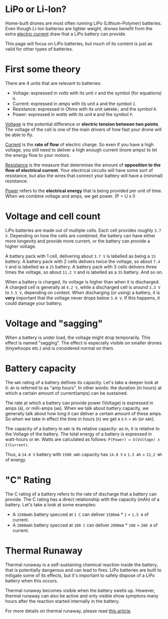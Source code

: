 # LiPo or Li-Ion?

Home-built drones are most often running LiPo (Lithium-Polymer) batteries. Even though Li-Ion
batteries are lighter weight, drones benefit from the extra [electric current](https://en.wikipedia.org/wiki/Electric_current)
draw that a LiPo battery can provide.

This page will focus on LiPo batteries, but much of its content is just as valid for other types of batteries.

# First some theory

There are 4 units that are relevant to batteries:
- Voltage: expressed in _volts_ with its unit `V` and the symbol (for equations) `U`.
- Current: expressed in _amps_ with its unit `A` and the symbol `I`.
- Resistance: expressed in _Ohms_ with its unit `&#8486;` and the symbol `R`.
- Power: expressed in _watts_ with its unit `W` and the symbol `P`.

[Voltage](https://en.wikipedia.org/wiki/Voltage) is the potential difference or **electric tension between two points**.
The voltage of the cell is one of the main drivers of how fast your drone will be able to fly.

[Current](https://en.wikipedia.org/wiki/Electric_current) is the **rate of flow** of electric charge.
So even if you have a high voltage, you still need to deliver a high enough current (more amps) to let the energy flow to your motors.

[Resistance](https://en.wikipedia.org/wiki/Electrical_resistance_and_conductance) is the measure that determines
the amount of **opposition to the flow of electrical current**. Your electrical circuits will have some sort of
resistance, but also the wires that connect your battery will have a (minimal) resistance.

[Power](https://en.wikipedia.org/wiki/Electric_power) refers to the **electrical energy** that is being provided per unit of time.
When we combine voltage and amps, we get power. (P = U x I)

# Voltage and cell count

LiPo batteries are made out of multiple cells. Each cell provides roughly `3.7 V`.
Depending on how the cells are combined, the battery can have either more longevity
and provide more current, or the battery can provide a higher voltage.

A battery pack with 1 cell, delivering about `3.7 V` is labelled as being a `1S` battery.
A battery pack with 2 cells delivers twice the voltage, so about `7.4 V` and is labelled as a `2S` battery.
A battery pack with 3 cells delivers three times the voltage, so about `11.2 V` and is labelled as a `3S` battery.
And so on.

When a battery is charged, its voltage is higher than when it is discharged.
A charged cell is generally at `4.2 V`, while a discharged cell is around `3.3 V` to `3.5 V`, depending on context.
When discharging (or using) a battery, it is **very** important that the voltage never drops below `3.0 V`.
If this happens, it could damage your battery.

# Voltage and "sagging"

When a battery is under load, the voltage might drop temporarily. This effect is named "sagging".
The effect is especially visible on smaller drones (tinywhoops etc.) and is considered normal on them.

# Battery capacity

The `mAh` rating of a battery defines its capacity. Let's take a deeper look at it:
`Ah` is referred to as "amp hours". In other words: the duration (in hours) at which a certain amount of
current(amps) can be sustained.

The rate at which a battery can provide power (Voltage) is expressed in amps (`A`), or milli-amps (`mA`).
When we talk about battery capacity, we generally talk about how long it can deliver a certain amount of these amps.
So when we take in effect the time in hours (`h`) we get `A` x `h` = `Ah` (or `mAh`).

The capacity of a battery in `mAh` is its relative capacity: as in, it is relative to the Voltage of the battery.
The total energy of a battery is expressed in watt-hours or `Wh`.
Watts are calculated as follows: `P(Power) = U(Voltage) x I(Current)`.

Thus, a `14.8 V` battery with `1500 mAh` capacity has `14.8 V` x `1.5 Ah` = `22,2 Wh` of energy.

# "C" Rating

The C rating of a battery refers to the rate of discharge that a battery can provide.
The C rating has a direct relationship with the capacity (mAh) of a battery. Let's take a look at some examples:

- A `1500mAh` battery specced at `1 C` can deliver `1500mA` * `1` = `1.5 A` of current.
- A `2000mAh` battery specced at `100 C` can deliver `2000mA` * `100` = `200 A` of current.

# Thermal Runaway

Thermal runaway is a self-sustaining chemical reaction inside the battery, that is potentially dangerous
and can lead to fires. LiPo batteries are built to mitigate some of its effects, but it's important to
safely dispose of a LiPo battery when this occurs.

Thermal runaway becomes visible when the battery swells up. However, thermal runaway can also be active
and only visible show symptons many hours after the reaction started internally in the battery.

For more details on thermal runaway, please read [this article](https://www.robotshop.com/media/files/pdf/hyperion-g5-50c-3s-1100mah-lipo-battery-User-Guide.pdf).

